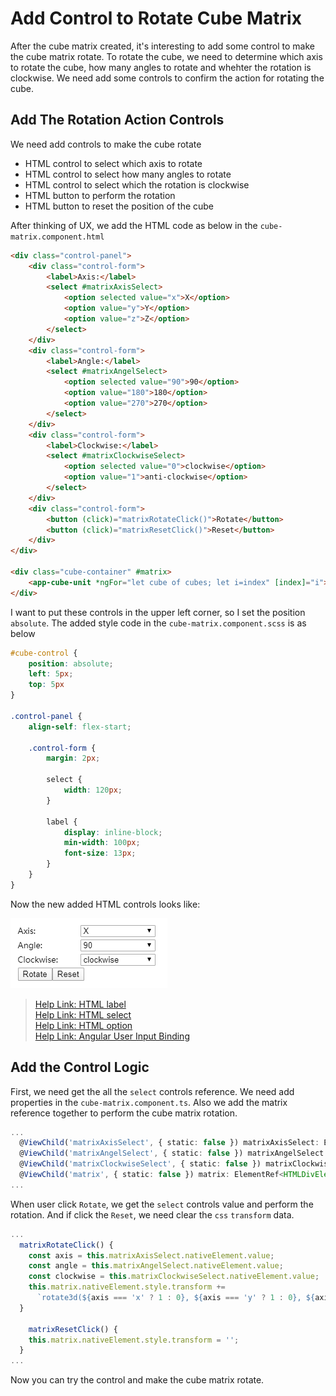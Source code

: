 # Add Control to Rotate Cube Matrix

After the cube matrix created, it's interesting to add some control to make the cube matrix rotate. To rotate the cube, we need to determine which axis to rotate the cube, how many angles to rotate and whehter the rotation is clockwise. We need add some controls to confirm the action for rotating the cube.  

## Add The Rotation Action Controls

We need add controls to make the cube rotate

- HTML control to select which axis to rotate
- HTML control to select how many angles to rotate
- HTML control to select which the rotation is clockwise
- HTML button to perform the rotation
- HTML button to reset the position of the cube

After thinking of UX, we add the HTML code as below in the `cube-matrix.component.html`

``` html
<div class="control-panel">
    <div class="control-form">
        <label>Axis:</label>
        <select #matrixAxisSelect>
            <option selected value="x">X</option>
            <option value="y">Y</option>
            <option value="z">Z</option>
        </select>
    </div>
    <div class="control-form">
        <label>Angle:</label>
        <select #matrixAngelSelect>
            <option selected value="90">90</option>
            <option value="180">180</option>
            <option value="270">270</option>
        </select>
    </div>
    <div class="control-form">
        <label>Clockwise:</label>
        <select #matrixClockwiseSelect>
            <option selected value="0">clockwise</option>
            <option value="1">anti-clockwise</option>
        </select>
    </div>
    <div class="control-form">
        <button (click)="matrixRotateClick()">Rotate</button>
        <button (click)="matrixResetClick()">Reset</button>
    </div>
</div>

<div class="cube-container" #matrix>
    <app-cube-unit *ngFor="let cube of cubes; let i=index" [index]="i"></app-cube-unit>
</div>

```

I want to put these controls in the upper left corner, so I set the position `absolute`. The added style code in the `cube-matrix.component.scss` is as below

``` css
#cube-control {
    position: absolute;
    left: 5px;
    top: 5px
}

.control-panel {
    align-self: flex-start;

    .control-form {
        margin: 2px;

        select {
            width: 120px;
        }

        label {
            display: inline-block;
            min-width: 100px;
            font-size: 13px;
        }
    }
}
```

Now the new added HTML controls looks like:

![CUBE CONTROL](./images/cube_control.png)

> [Help Link: HTML label](https://www.w3school.com.cn/tags/tag_label.asp)  
> [Help Link: HTML select](https://www.w3school.com.cn/tags/tag_select.asp)  
> [Help Link: HTML option](https://www.w3school.com.cn/tags/tag_option.asp)  
> [Help Link: Angular User Input Binding](https://angular.io/guide/user-input)

## Add the Control Logic

First, we need get the all the `select` controls reference. We need add properties in the `cube-matrix.component.ts`. Also we add the matrix reference together to perform the cube matrix rotation.

``` ts
...
  @ViewChild('matrixAxisSelect', { static: false }) matrixAxisSelect: ElementRef<HTMLSelectElement>;
  @ViewChild('matrixAngelSelect', { static: false }) matrixAngelSelect: ElementRef<HTMLSelectElement>;
  @ViewChild('matrixClockwiseSelect', { static: false }) matrixClockwiseSelect: ElementRef<HTMLSelectElement>;
  @ViewChild('matrix', { static: false }) matrix: ElementRef<HTMLDivElement>;
...
```

When user click `Rotate`, we get the `select` controls value and perform the rotation. And if click the `Reset`, we need clear the `css` `transform` data.

``` ts
...
  matrixRotateClick() {
    const axis = this.matrixAxisSelect.nativeElement.value;
    const angle = this.matrixAngelSelect.nativeElement.value;
    const clockwise = this.matrixClockwiseSelect.nativeElement.value;
    this.matrix.nativeElement.style.transform +=
      `rotate3d(${axis === 'x' ? 1 : 0}, ${axis === 'y' ? 1 : 0}, ${axis === 'z' ? 1 : 0}, ${clockwise === '0' ? '+' : '-'}${angle}deg)`;
  }

    matrixResetClick() {
    this.matrix.nativeElement.style.transform = '';
  }
...
```

Now you can try the control and make the cube matrix rotate.